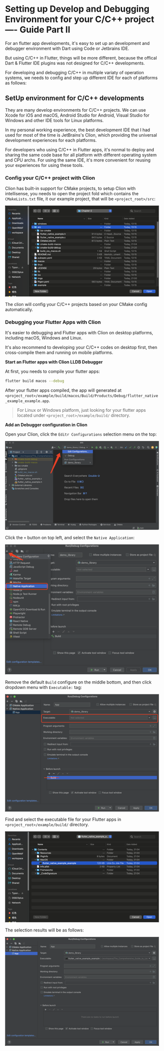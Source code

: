 # Setting up Develop and Debugging Environment for your C/C++ project —- Guide Part II

For an flutter app developments, it's easy to set up an development and debugger environment with Dart using Code or Jetbrains IDE. 

But using C/C++ in Flutter, things will be more different, because the offical Dart & Flutter IDE plugins was not designed for C/C++ developments.

For developing and debugging C/C++ in multiple variaty of operation systems, we needs to config and step up different IDE for each of platforms as follows:

## SetUp environment for C/C++ developments

They are many develop environments for C/C++ projects. We can use Xcode for iOS and macOS, Android Studio for Android, Visual Studio for Windows and other IDE tools for Linux platforms.

In my personal working experience, the best development IDE that I had used for most of the time is JetBrains's Clion, which providing the universal development experiences for each platforms. 

For developers who using C/C++ in Flutter apps, it's normal to deploy and sharing the same code base for all platform with different operating system and CPU archs. For using the same IDE, it's more convenient for reusing your experiences for using these tools.

### Config your C/C++ project with Clion

Clion has built-in support for CMake projects, to setup Clion with intellisense, you needs to open the project fold which contains the `CMakeLists.txt` file, it our example project, that will be `<project_root>/src`:

![setup_clion](./imgs/setup_clion.png)

The clion will config your C/C++ projects based on your CMake config automatically. 

### Debugging your Flutter Apps with Clion

It's easier to debugging and Flutter apps with Clion on desktop platforms, including macOS, Windows and Linux.

It's also recommend to developing your C/C++ codes on desktop first, then cross-compile them and running on mobile platforms.

**Start an Flutter apps with Clion LLDB Debugger**

At first, you needs to compile your flutter apps:

```bash
flutter build macos --debug
```

After your flutter apps compiled, the app will generated at `<project_root>/example/build/macos/Build/Products/Debug/flutter_native_example_example.app`.

> For Linux or Windows platform, just looking for your flutter apps located under `<project_root>/example/build/` directory.

**Add an Debugger configuration in Clion**

Open your Clion, click the `Editr Configurations` selection menu on the top:


![Edit Configuration](./imgs/add%20config.png)

Click the `+` button on top left, and select the `Native Application`:

![Add native application](./imgs/add_native_application.png)

Remove the default `Build` configure on the middle bottom, and then click dropdown menu with `Executable:` tag:

![Add Executable](./imgs/add_executable.png)

Find and select the executable file for your Flutter apps in `<project_root>/example/build/` directory.

![Target](./imgs/target.png)

The selection results will be as follows:

![Clion](./imgs/clion_result.png)